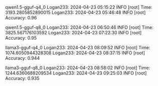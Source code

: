 qwen1.5-gguf-q4_0
Logan233: 2024-04-23 05:15:22 INFO [root] Time: 3193.2805852890015
Logan233: 2024-04-23 05:46:48 INFO [root] Accuracy: 0.96

qwen1.5-gguf-q8_0
Logan233: 2024-04-23 06:50:46 INFO [root] Time: 3825.567176103592
Logan233: 2024-04-23 07:22:30 INFO [root] Accuracy: 0.95

llama3-gguf-q4_0
Logan233: 2024-04-23 08:09:52 INFO [root] Time: 1074.6050944328308
Logan233: 2024-04-23 08:37:15 INFO [root] Accuracy: 0.944

llama3-gguf-q8_0
Logan233: 2024-04-23 08:58:02 INFO [root] Time: 1244.6360688209534
Logan233: 2024-04-23 09:25:03 INFO [root] Accuracy: 0.935
